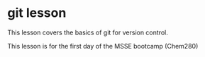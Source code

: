 # git lesson
This lesson covers the basics of git for version control.

This lesson is for the first day of the MSSE bootcamp (Chem280)